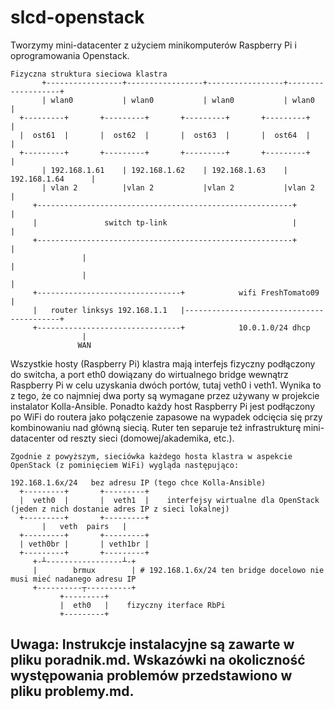 # slcd-openstack

Tworzymy mini-datacenter z użyciem minikomputerów Raspberry Pi i oprogramowania Openstack.

```
Fizyczna struktura sieciowa klastra
       +-----------------+-----------------+-----------------+-------------------+
       | wlan0           | wlan0           | wlan0           | wlan0             |
  +---------+       +---------+       +---------+       +---------+              |
  |  ost61  |       |  ost62  |       |  ost63  |       |  ost64  |              |
  +---------+       +---------+       +---------+       +---------+              |
       | 192.168.1.61    | 192.168.1.62    | 192.168.1.63    | 192.168.1.64      |
       | vlan 2          |vlan 2           |vlan 2           |vlan 2             |
     +---------------------------------------------------------+                 |
     |               switch tp-link                            |                 |
     +---------------------------------------------------------+                 |
                |                                                                |
                |                                                                |
     +--------------------------------+            wifi FreshTomato09            |
     |   router linksys 192.168.1.1   |------------------------------------------+
     +--------------------------------+            10.0.1.0/24 dhcp
                |
               WAN
```

Wszystkie hosty (Raspberry Pi) klastra mają interfejs fizyczny podłączony do switcha, a port eth0 dowiązany do wirtualnego bridge wewnątrz Raspberry Pi w celu uzyskania dwóch portów, tutaj veth0 i veth1. Wynika to z tego, że co najmniej dwa porty są wymagane przez używany w projekcie instalator Kolla-Ansible. Ponadto każdy host Raspberry Pi jest podłączony po WiFi do routera jako połączenie zapasowe na wypadek odcięcia się przy kombinowaniu nad główną siecią. Ruter ten separuje też infrastrukturę mini-datacenter od reszty sieci (domowej/akademika, etc.).

```
Zgodnie z powyższym, sieciówka każdego hosta klastra w aspekcie OpenStack (z pominięciem WiFi) wygląda następująco:

192.168.1.6x/24   bez adresu IP (tego chce Kolla-Ansible)
  +---------+       +---------+
  |  veth0  |       |  veth1  |    interfejsy wirtualne dla OpenStack (jeden z nich dostanie adres IP z sieci lokalnej)
  +---------+       +---------+
       |   veth  pairs   |
  +---------+       +---------+
  | veth0br |       | veth1br |
  +---------+       +---------+
     +-┴-----------------┴-+
     |        brmux        | # 192.168.1.6x/24 ten bridge docelowo nie musi mieć nadanego adresu IP
     +----------┬----------+
           +---------+
           |  eth0   |    fizyczny iterface RbPi
           +---------+
```

## Uwaga: Instrukcje instalacyjne są zawarte w pliku poradnik.md. Wskazówki na okoliczność występowania problemów przedstawiono w pliku problemy.md.
